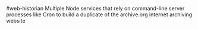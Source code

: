 #web-historian
Multiple Node services that rely on command-line server processes like Cron to build a duplicate of the archive.org internet archiving website
